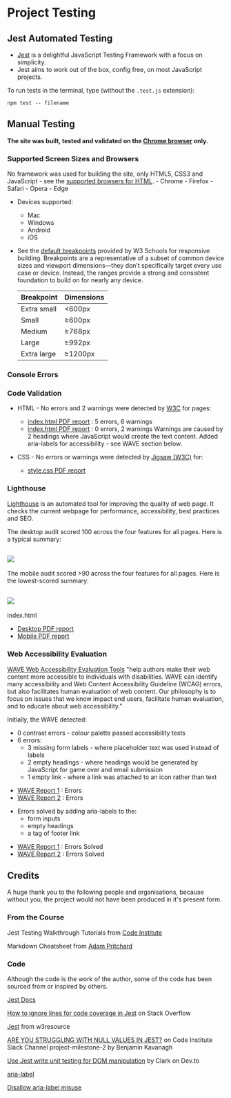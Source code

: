 # Project Testing

## Jest Automated Testing
- [Jest](https://jestjs.io/) is a delightful JavaScript Testing Framework with a focus on simplicity. 
- Jest aims to work out of the box, config free, on most JavaScript projects.

To run tests in the terminal, type (without the `.test.js` extension):

`npm test -- filename`

## Manual Testing

**The site was built, tested and validated on the [Chrome browser](docs/pictures/chrome.jpg) only.**

### Supported Screen Sizes and Browsers

No framework was used for building the site, only HTML5, CSS3 and JavaScript - see the [supported browsers for HTML](https://www.w3schools.com/tags/ref_html_browsersupport.asp).
    - Chrome
    - Firefox
    - Safari
    - Opera
    - Edge

* Devices supported:
    - Mac
    - Windows
    - Android
    - iOS

* See the [default breakpoints](https://www.w3schools.com/howto/howto_css_media_query_breakpoints.asp) provided by W3 Schools for responsive building. Breakpoints are a representative of a subset of common device sizes and viewport dimensions—they don’t specifically target every use case or device. Instead, the ranges provide a strong and consistent foundation to build on for nearly any device. 

    | Breakpoint               | Dimensions |
    | ------------------------ | ---------- |
    | Extra small              | <600px     |
    | Small                    | ≥600px     |
    | Medium                   | ≥768px     |
    | Large                    | ≥992px     |
    | Extra large              | ≥1200px    |

### Console Errors


### Code Validation
* HTML - No errors and 2 warnings were detected by [W3C](https://validator.w3.org/#validate_by_input) for pages:
    - [index.html PDF report](docs/testing/w3c-validation/html-errors.pdf) : 5 errors, 6 warnings
    - [index.html PDF report](docs/testing/w3c-validation/html-errors-solved.pdf) : 0 errors, 2 warnings
    Warnings are caused by 2 headings where JavaScript would create the text content. Added aria-labels for accessibility - see WAVE section below.

* CSS - No errors or warnings were detected by [Jigsaw (W3C)](https://jigsaw.w3.org/css-validator/#validate_by_input) for:
    - [style.css PDF report](docs/testing/w3c-validation/w3c-css.pdf)

### Lighthouse
[Lighthouse](https://developer.chrome.com/docs/lighthouse/overview/) is an automated tool for improving the quality of web page. It checks the current webpage for performance, accessibility, best practices and SEO. 

The desktop audit scored 100 across the four features for all pages. Here is a typical summary:
<h2 align="left"><img src="docs/pictures/courses-summary-desktop.jpg"></h2>

The mobile audit scored >90 across the four features for all pages. Here is the lowest-scored summary:
<h2 align="left"><img src="docs/pictures/courses-summary-mobile.jpg"></h2>

index.html

- [Desktop PDF report](docs/testing/lighthouse-reports/lighthouse-index-desktop-2.pdf)
- [Mobile PDF report](docs/testing/lighthouse-reports/lighthouse-index-mobile-2.pdf)

### Web Accessibility Evaluation
[WAVE Web Accessibility Evaluation Tools](https://wave.webaim.org/) "help authors make their web content more accessible to individuals with disabilities. WAVE can identify many accessibility and Web Content Accessibility Guideline (WCAG) errors, but also facilitates human evaluation of web content. Our philosophy is to focus on issues that we know impact end users, facilitate human evaluation, and to educate about web accessibility."

Initially, the WAVE detected:
* 0 contrast errors - colour palette passed accessibility tests
* 6 errors:
    - 3 missing form labels - where placeholder text was used instead of labels
    - 2 empty headings - where headings would be generated by JavaScript for game over and email submission
    - 1 empty link - where a link was attached to an icon rather than text
+ [WAVE Report 1](docs/testing/wave/wave1-errors.jpg) : Errors
+ [WAVE Report 2](docs/testing/wave/wave2-errors.jpg) : Errors

* Errors solved by adding aria-labels to the: 
    - form inputs
    - empty headings
    - a tag of footer link
+ [WAVE Report 1](docs/testing/wave/wave1-solved.jpg) : Errors Solved
+ [WAVE Report 2](docs/testing/wave/wave2-solved.jpg) : Errors Solved

## Credits

A huge thank you to the following people and organisations, because without you, the project would not have been produced in it's present form.

### From the Course

Jest Testing Walkthrough Tutorials from [Code Institute](https://github.com/Code-Institute-Solutions/Jest_Testing_Part2/blob/main/09_Final_Codealong_2/scripts/tests/game.test.js)

Markdown Cheatsheet from [Adam Pritchard](https://github.com/adam-p/markdown-here/wiki/Markdown-Cheatsheet#html)

### Code
Although the code is the work of the author, some of the code has been sourced from or inspired by others.

[Jest Docs](https://jestjs.io/docs/getting-started)

[How to ignore lines for code coverage in Jest](https://stackoverflow.com/questions/38740165/how-to-ignore-lines-for-code-coverage-in-jest) on Stack Overflow

[Jest](https://www.w3resource.com/jest/introduction.php) from w3resource

[ARE YOU STRUGGLING WITH NULL VALUES IN JEST?](https://code-institute-room.slack.com/archives/C7HD37Q1F/p1650618994260909) on Code Institute Slack Channel project-milestone-2 by Benjamin Kavanagh

[Use Jest write unit testing for DOM manipulation](https://dev.to/ms314006/use-jest-write-unit-testing-for-dom-manipulation-3n6c) by Clark on Dev.to

[aria-label](https://developer.mozilla.org/en-US/docs/Web/Accessibility/ARIA/Attributes/aria-label)

[Disallow aria-label misuse](https://html-validate.org/rules/aria-label-misuse.html)